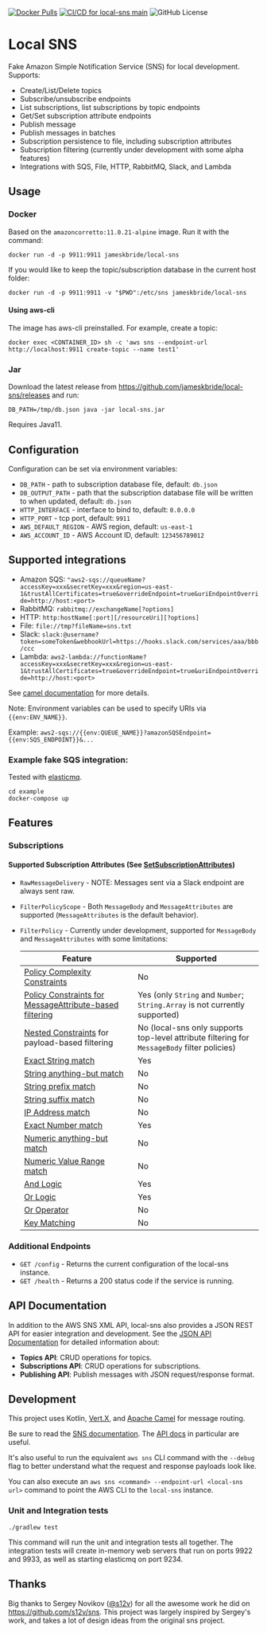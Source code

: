 [![Docker Pulls](https://img.shields.io/docker/pulls/jameskbride/local-sns.svg?maxAge=2592000)](https://hub.docker.com/r/jameskbride/local-sns/)
[![CI/CD for local-sns main](https://github.com/jameskbride/local-sns/actions/workflows/main.yaml/badge.svg)](https://github.com/jameskbride/local-sns/actions/workflows/main.yaml)
![GitHub License](https://img.shields.io/github/license/jameskbride/local-sns)

# Local SNS
Fake Amazon Simple Notification Service (SNS) for local development. Supports:
- Create/List/Delete topics
- Subscribe/unsubscribe endpoints
- List subscriptions, list subscriptions by topic endpoints
- Get/Set subscription attribute endpoints
- Publish message
- Publish messages in batches
- Subscription persistence to file, including subscription attributes
- Subscription filtering (currently under development with some alpha features)
- Integrations with SQS, File, HTTP, RabbitMQ, Slack, and Lambda

## Usage

### Docker

Based on the `amazoncorretto:11.0.21-alpine` image. Run it with the command:
```
docker run -d -p 9911:9911 jameskbride/local-sns
```

If you would like to keep the topic/subscription database in the current host folder:
```
docker run -d -p 9911:9911 -v "$PWD":/etc/sns jameskbride/local-sns
```

#### Using aws-cli

The image has aws-cli preinstalled. For example, create a topic:
```
docker exec <CONTAINER_ID> sh -c 'aws sns --endpoint-url http://localhost:9911 create-topic --name test1'
```

### Jar

Download the latest release from https://github.com/jameskbride/local-sns/releases and run:
```
DB_PATH=/tmp/db.json java -jar local-sns.jar
```
Requires Java11.

## Configuration

Configuration can be set via environment variables:
- `DB_PATH` - path to subscription database file, default: `db.json`
- `DB_OUTPUT_PATH` - path that the subscription database file will be written to when updated, default: `db.json`
- `HTTP_INTERFACE` - interface to bind to, default: `0.0.0.0`
- `HTTP_PORT` - tcp port, default: `9911`
- `AWS_DEFAULT_REGION` - AWS region, default: `us-east-1`
- `AWS_ACCOUNT_ID` - AWS Account ID, default: `123456789012`

## Supported integrations

- Amazon SQS: `"aws2-sqs://queueName?accessKey=xxx&secretKey=xxx&region=us-east-1&trustAllCertificates=true&overrideEndpoint=true&uriEndpointOverride=http://host:<port>`
- RabbitMQ: `rabbitmq://exchangeName[?options]`
- HTTP: `http:hostName[:port][/resourceUri][?options]`
- File: `file://tmp?fileName=sns.txt`
- Slack: `slack:@username?token=someToken&webhookUrl=https://hooks.slack.com/services/aaa/bbb/ccc`
- Lambda: `aws2-lambda://functionName?accessKey=xxx&secretKey=xxx&region=us-east-1&trustAllCertificates=true&overrideEndpoint=true&uriEndpointOverride=http://host:<port>`

See [camel documentation](http://camel.apache.org/components.html) for more details.

Note: Environment variables can be used to specify URIs via `{{env:ENV_NAME}}`.

Example: `aws2-sqs://{{env:QUEUE_NAME}}?amazonSQSEndpoint={{env:SQS_ENDPOINT}}&...`

### Example fake SQS integration:

Tested with [elasticmq](https://github.com/adamw/elasticmq).

```
cd example
docker-compose up
```

## Features
### Subscriptions
#### Supported Subscription Attributes (See [SetSubscriptionAttributes](https://docs.aws.amazon.com/sns/latest/api/API_SetSubscriptionAttributes.html))
* `RawMessageDelivery` - NOTE: Messages sent via a Slack endpoint are always sent raw.
* `FilterPolicyScope` - Both `MessageBody` and `MessageAttributes` are supported (`MessageAttributes` is the default behavior).
* `FilterPolicy` - Currently under development, supported for `MessageBody` and `MessageAttributes` with some limitations: 

  | Feature                                                                                                                                                                                         | Supported                                                                                    |
  |-------------------------------------------------------------------------------------------------------------------------------------------------------------------------------------------------|----------------------------------------------------------------------------------------------|
  | [Policy Complexity Constraints](https://docs.aws.amazon.com/sns/latest/dg/subscription-filter-policy-constraints.html#subscription-filter-policy-common-constraints)                            | No                                                                                           |
  | [Policy Constraints for MessageAttribute-based filtering](https://docs.aws.amazon.com/sns/latest/dg/subscription-filter-policy-constraints.html#subscription-filter-policy-payload-constraints) | Yes (only `String` and `Number`; `String.Array` is not currently supported)                  |
  | [Nested Constraints](https://docs.aws.amazon.com/sns/latest/dg/subscription-filter-policy-constraints.html#subscription-filter-policy-payload-constraints) for payload-based filtering          | No (local-sns only supports top-level attribute filtering for `MessageBody` filter policies) |
  | [Exact String match](https://docs.aws.amazon.com/sns/latest/dg/string-value-matching.html#string-exact-matching)                                                                                | Yes                                                                                          |
  | [String anything-but match](https://docs.aws.amazon.com/sns/latest/dg/string-value-matching.html#string-anything-but-matching)                                                                  | No                                                                                           |
  | [String prefix match](https://docs.aws.amazon.com/sns/latest/dg/string-value-matching.html#string-prefix-matching)                                                                              | No                                                                                           |
  | [String suffix match](https://docs.aws.amazon.com/sns/latest/dg/string-value-matching.html#ip-suffix-matching)                                                                                  | No                                                                                           |
  | [IP Address match](https://docs.aws.amazon.com/sns/latest/dg/string-value-matching.html#ip-address-matching)                                                                                     | No                                                                                           |
  | [Exact Number match](https://docs.aws.amazon.com/sns/latest/dg/numeric-value-matching.html#numeric-exact-matching)                                                                              | Yes                                                                                          |
  | [Numeric anything-but match](https://docs.aws.amazon.com/sns/latest/dg/numeric-value-matching.html#numeric-anything-but-matching)                                                               | No                                                                                           |
  | [Numeric Value Range match](https://docs.aws.amazon.com/sns/latest/dg/numeric-value-matching.html#numeric-value-range-matching)                                                                 | No                                                                                           |
  | [And Logic](https://docs.aws.amazon.com/sns/latest/dg/subscription-filter-policy-constraints.html#subscription-filter-policy-payload-constraints)                                               | Yes                                                                                          |
  | [Or Logic](https://docs.aws.amazon.com/sns/latest/dg/subscription-filter-policy-constraints.html#subscription-filter-policy-payload-constraints)                                                | Yes                                                                                          |
  | [Or Operator](https://docs.aws.amazon.com/sns/latest/dg/and-or-logic.html#or-operator)                                                                                                          | No                                                                                           |
  | [Key Matching](https://docs.aws.amazon.com/sns/latest/dg/attribute-key-matching.html)                                                                                                           | No                                                                                           |

### Additional Endpoints
* `GET /config` - Returns the current configuration of the local-sns instance.
* `GET /health` - Returns a 200 status code if the service is running.

## API Documentation

In addition to the AWS SNS XML API, local-sns also provides a JSON REST API for easier integration and development. See the [JSON API Documentation](JSON_API.md) for detailed information about:

- **Topics API**: CRUD operations for topics.
- **Subscriptions API**: CRUD operations for subscriptions.
- **Publishing API**: Publish messages with JSON request/response format.

## Development
This project uses Kotlin, [Vert.X](https://vertx.io), and [Apache Camel](https://camel.apache.org) for message routing.

Be sure to read the [SNS documentation](https://docs.aws.amazon.com/sns/latest/dg/welcome.html). The [API docs](https://docs.aws.amazon.com/sns/latest/api/API_Operations.html) in particular are useful.

It's also useful to run the equivalent `aws sns` CLI command with the `--debug` flag to better understand what the request and response payloads look like. 

You can also execute an `aws sns <command> --endpoint-url <local-sns url>` command to point the AWS CLI to the `local-sns` instance.

### Unit and Integration tests
`./gradlew test`

This command will run the unit and integration tests all together. The integration tests will create in-memory web servers that
run on ports 9922 and 9933, as well as starting elasticmq on port 9234.

## Thanks
Big thanks to Sergey Novikov ([@s12v](https://github.com/s12v)) for all the awesome work he did on https://github.com/s12v/sns. This project was largely inspired by Sergey's work,
and takes a lot of design ideas from the original sns project. 